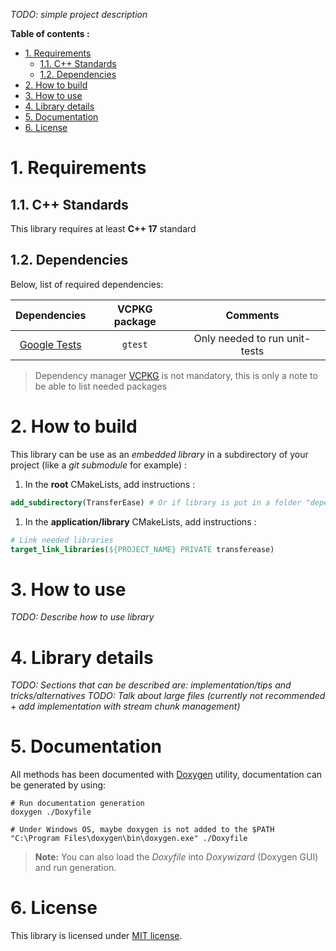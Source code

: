 _TODO: simple project description_

**Table of contents :**
- [1. Requirements](#1-requirements)
  - [1.1. C++ Standards](#11-c-standards)
  - [1.2. Dependencies](#12-dependencies)
- [2. How to build](#2-how-to-build)
- [3. How to use](#3-how-to-use)
- [4. Library details](#4-library-details)
- [5. Documentation](#5-documentation)
- [6. License](#6-license)

# 1. Requirements
## 1.1. C++ Standards

This library requires at least **C++ 17** standard

## 1.2. Dependencies

Below, list of required dependencies:

| Dependencies | VCPKG package | Comments |
|:-:|:-:|:-:|
| [Google Tests][gtest-repo] | `gtest` | Only needed to run unit-tests |

> Dependency manager [VCPKG][vcpkg-tutorial] is not mandatory, this is only a note to be able to list needed packages

# 2. How to build

This library can be use as an _embedded library_ in a subdirectory of your project (like a _git submodule_ for example) :
1. In the **root** CMakeLists, add instructions :
```cmake
add_subdirectory(TransferEase) # Or if library is put in a folder "dependencies" : add_subdirectory(dependencies/TransferEase)
```

1. In the **application/library** CMakeLists, add instructions :
```cmake
# Link needed libraries
target_link_libraries(${PROJECT_NAME} PRIVATE transferease)
```

# 3. How to use

_TODO: Describe how to use library_

# 4. Library details

_TODO: Sections that can be described are: implementation/tips and tricks/alternatives_
_TODO: Talk about large files (currently not recommended + add implementation with stream chunk management)_

# 5. Documentation

All methods has been documented with [Doxygen][doxygen-official] utility, documentation can be generated by using:
```shell
# Run documentation generation
doxygen ./Doxyfile

# Under Windows OS, maybe doxygen is not added to the $PATH
"C:\Program Files\doxygen\bin\doxygen.exe" ./Doxyfile
```
> **Note:** You can also load the _Doxyfile_ into _Doxywizard_ (Doxygen GUI) and run generation.

# 6. License

This library is licensed under [MIT license][repo-license].

<!-- Links of this repository -->
[repo-license]: LICENSE

<!-- External links -->
[doxygen-official]: https://www.doxygen.nl/index.html
[gtest-repo]: https://github.com/google/googletest

[vcpkg-tutorial]: https://github.com/legerch/develop-memo/tree/master/Toolchains/Build%20systems/VCPKG